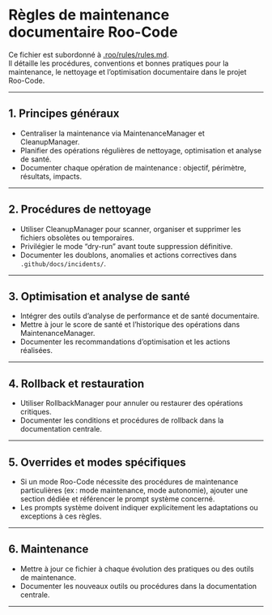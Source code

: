 # Règles de maintenance documentaire Roo-Code

Ce fichier est subordonné à [.roo/rules/rules.md](rules.md).  
Il détaille les procédures, conventions et bonnes pratiques pour la maintenance, le nettoyage et l’optimisation documentaire dans le projet Roo-Code.

---

## 1. Principes généraux

- Centraliser la maintenance via MaintenanceManager et CleanupManager.
- Planifier des opérations régulières de nettoyage, optimisation et analyse de santé.
- Documenter chaque opération de maintenance : objectif, périmètre, résultats, impacts.

---

## 2. Procédures de nettoyage

- Utiliser CleanupManager pour scanner, organiser et supprimer les fichiers obsolètes ou temporaires.
- Privilégier le mode “dry-run” avant toute suppression définitive.
- Documenter les doublons, anomalies et actions correctives dans `.github/docs/incidents/`.

---

## 3. Optimisation et analyse de santé

- Intégrer des outils d’analyse de performance et de santé documentaire.
- Mettre à jour le score de santé et l’historique des opérations dans MaintenanceManager.
- Documenter les recommandations d’optimisation et les actions réalisées.

---

## 4. Rollback et restauration

- Utiliser RollbackManager pour annuler ou restaurer des opérations critiques.
- Documenter les conditions et procédures de rollback dans la documentation centrale.

---

## 5. Overrides et modes spécifiques

- Si un mode Roo-Code nécessite des procédures de maintenance particulières (ex : mode maintenance, mode autonomie), ajouter une section dédiée et référencer le prompt système concerné.
- Les prompts système doivent indiquer explicitement les adaptations ou exceptions à ces règles.

---

## 6. Maintenance

- Mettre à jour ce fichier à chaque évolution des pratiques ou des outils de maintenance.
- Documenter les nouveaux outils ou procédures dans la documentation centrale.

---